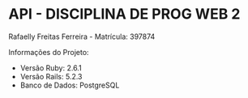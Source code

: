# API - DISCIPLINA DE PROG WEB 2

Rafaelly Freitas Ferreira - Matrícula: 397874

Informações do Projeto:

* Versão Ruby: 2.6.1
* Versão Rails: 5.2.3
* Banco de Dados: PostgreSQL
